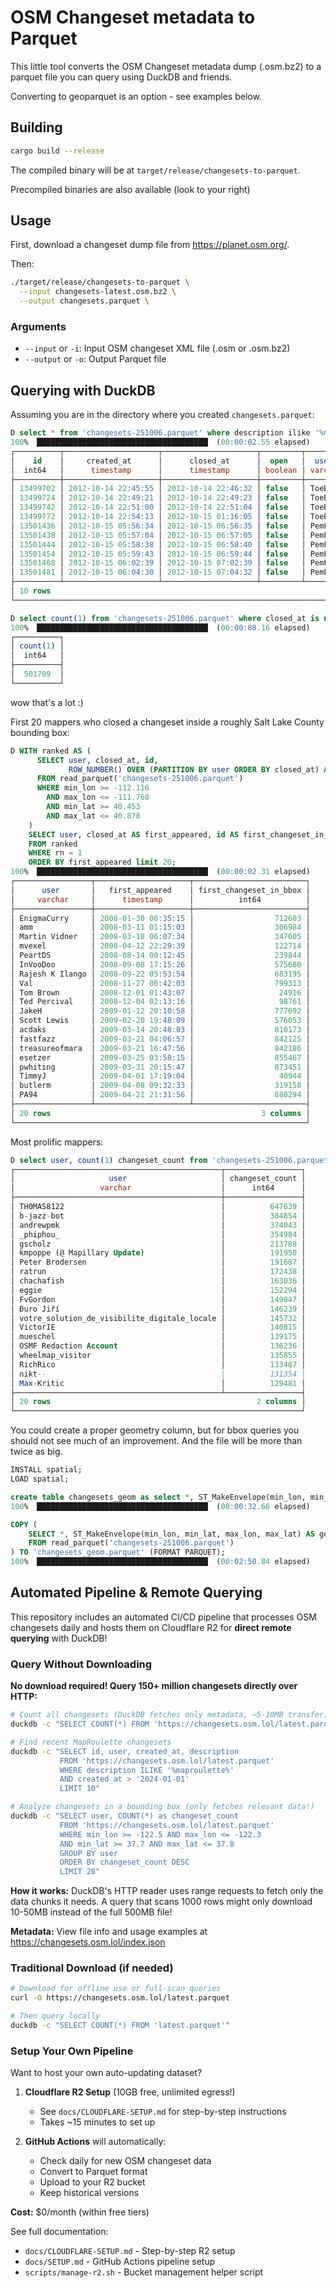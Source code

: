 # OSM Changeset metadata to Parquet

This little tool converts the OSM Changeset metadata dump (.osm.bz2) to a parquet file you can query using DuckDB and friends.

Converting to geoparquet is an option - see examples below.

## Building

```bash
cargo build --release
```

The compiled binary will be at `target/release/changesets-to-parquet`.

Precompiled binaries are also available (look to your right)

## Usage

First, download a changeset dump file from https://planet.osm.org/.

Then:

```bash
./target/release/changesets-to-parquet \
  --input changesets-latest.osm.bz2 \
  --output changesets.parquet \
```

### Arguments

- `--input` or `-i`: Input OSM changeset XML file (.osm or .osm.bz2)
- `--output` or `-o`: Output Parquet file

## Querying with DuckDB

Assuming you are in the directory where you created `changesets.parquet`:

```sql
D select * from 'changesets-251006.parquet' where description ilike '%maproulette%' limit 10;
100% ▕██████████████████████████████████████▏ (00:00:02.55 elapsed)
┌──────────┬─────────────────────┬─────────────────────┬─────────┬─────────┬────────┬─────────────┬──────────────┬─────────────┬──────────────┬─────────────┬────────────────┬───────────────────────────────────────────────────────────────┐
│    id    │     created_at      │      closed_at      │  open   │  user   │  uid   │   min_lat   │   min_lon    │   max_lat   │   max_lon    │ num_changes │ comments_count │                          description                          │
│  int64   │      timestamp      │      timestamp      │ boolean │ varchar │ int64  │   double    │    double    │   double    │    double    │   uint32    │     uint32     │                            varchar                            │
├──────────┼─────────────────────┼─────────────────────┼─────────┼─────────┼────────┼─────────────┼──────────────┼─────────────┼──────────────┼─────────────┼────────────────┼───────────────────────────────────────────────────────────────┤
│ 13499702 │ 2012-10-14 22:45:55 │ 2012-10-14 22:46:32 │ false   │ ToeBee  │ 262151 │  41.1631494 │  -84.2320873 │  41.2577204 │  -84.1799959 │         536 │              0 │ Un-zorroing ways based on the un-zorro-tron (maproulette.org) │
│ 13499724 │ 2012-10-14 22:49:21 │ 2012-10-14 22:49:23 │ false   │ ToeBee  │ 262151 │  40.0548863 │  123.4190223 │  40.0598343 │  123.4238378 │           2 │              0 │ Un-zorroing ways based on the un-zorro-tron (maproulette.org) │
│ 13499742 │ 2012-10-14 22:51:00 │ 2012-10-14 22:51:04 │ false   │ ToeBee  │ 262151 │   40.147698 │   -85.367252 │  40.1494832 │  -85.3616716 │           2 │              0 │ Un-zorroing ways based on the un-zorro-tron (maproulette.org) │
│ 13499772 │ 2012-10-14 22:54:13 │ 2012-10-15 01:16:05 │ false   │ ToeBee  │ 262151 │ -36.4214894 │ -147.1862861 │   64.421275 │  174.2153196 │         118 │              0 │ Un-zorroing ways based on the un-zorro-tron (maproulette.org) │
│ 13501436 │ 2012-10-15 05:56:34 │ 2012-10-15 06:56:35 │ false   │ PemFR   │  86806 │  41.0817794 │   23.5160637 │  41.0845142 │   23.5297353 │           2 │              0 │ unzorrotron (maproulette.org)                                 │
│ 13501438 │ 2012-10-15 05:57:04 │ 2012-10-15 06:57:05 │ false   │ PemFR   │  86806 │  48.8192897 │    7.9649917 │  48.8195203 │    7.9655519 │           2 │              0 │ unzorrotron (maproulette.org)                                 │
│ 13501444 │ 2012-10-15 05:58:38 │ 2012-10-15 06:58:40 │ false   │ PemFR   │  86806 │   39.841969 │  -74.9294671 │  39.8433527 │  -74.9278738 │           2 │              0 │ unzorrotron (maproulette.org)                                 │
│ 13501454 │ 2012-10-15 05:59:43 │ 2012-10-15 06:59:44 │ false   │ PemFR   │  86806 │  37.8086851 │ -122.3637135 │  37.8091743 │ -122.3634094 │           3 │              0 │ unzorrotron (maproulette.org)                                 │
│ 13501468 │ 2012-10-15 06:02:39 │ 2012-10-15 07:02:39 │ false   │ PemFR   │  86806 │ -23.3121163 │  -45.9951251 │ -23.3113556 │  -45.9939026 │           4 │              0 │ unzorrotron (maproulette.org)                                 │
│ 13501481 │ 2012-10-15 06:04:30 │ 2012-10-15 07:04:32 │ false   │ PemFR   │  86806 │  35.7610888 │   51.5201875 │   35.778337 │   51.5327929 │          10 │              0 │ unzorrotron (maproulette.org)                                 │
├──────────┴─────────────────────┴─────────────────────┴─────────┴─────────┴────────┴─────────────┴──────────────┴─────────────┴──────────────┴─────────────┴────────────────┴───────────────────────────────────────────────────────────────┤
│ 10 rows                                                                                                                                                                                                                         13 columns │
└────────────────────────────────────────────────────────────────────────────────────────────────────────────────────────────────────────────────────────────────────────────────────────────────────────────────────────────────────────────┘
```

```sql
D select count(1) from 'changesets-251006.parquet' where closed_at is not null and date_part('year', closed_at) = 2025 and description ilike '%maproulette%';
100% ▕██████████████████████████████████████▏ (00:00:08.16 elapsed)
┌──────────┐
│ count(1) │
│  int64   │
├──────────┤
│  501709  │
└──────────┘
```

wow that's a lot :)

First 20 mappers who closed a changeset inside a roughly Salt Lake County bounding box:

```sql
D WITH ranked AS (
      SELECT user, closed_at, id,
             ROW_NUMBER() OVER (PARTITION BY user ORDER BY closed_at) AS rn
      FROM read_parquet('changesets-251006.parquet')
      WHERE min_lon >= -112.116
        AND max_lon <= -111.768
        AND min_lat >= 40.453
        AND max_lat <= 40.878
    )
    SELECT user, closed_at AS first_appeared, id AS first_changeset_in_bbox
    FROM ranked
    WHERE rn = 1
    ORDER BY first_appeared limit 20;
100% ▕██████████████████████████████████████▏ (00:00:02.31 elapsed)
┌─────────────────┬─────────────────────┬─────────────────────────┐
│      user       │   first_appeared    │ first_changeset_in_bbox │
│     varchar     │      timestamp      │          int64          │
├─────────────────┼─────────────────────┼─────────────────────────┤
│ EnigmaCurry     │ 2008-01-30 00:35:15 │                  712603 │
│ amm             │ 2008-03-11 01:15:03 │                  306984 │
│ Martin Vidner   │ 2008-03-18 06:07:34 │                  347605 │
│ mvexel          │ 2008-04-12 22:29:39 │                  122714 │
│ PeartDS         │ 2008-08-14 00:12:45 │                  239844 │
│ InVooDoo        │ 2008-09-08 17:15:26 │                  575680 │
│ Rajesh K Ilango │ 2008-09-22 05:53:54 │                  683195 │
│ Val             │ 2008-11-27 06:42:03 │                  799313 │
│ Tom Brown       │ 2008-12-01 01:43:07 │                   24916 │
│ Ted Percival    │ 2008-12-04 02:13:16 │                   98761 │
│ JakeH           │ 2009-01-12 20:10:58 │                  777692 │
│ Scott Lewis     │ 2009-02-20 19:48:09 │                  576053 │
│ acdaks          │ 2009-03-14 20:48:03 │                  810173 │
│ fastfazz        │ 2009-03-21 04:06:57 │                  842125 │
│ treasureofmara  │ 2009-03-21 16:47:56 │                  842186 │
│ esetzer         │ 2009-03-25 03:58:15 │                  855467 │
│ pwhiting        │ 2009-03-31 20:15:47 │                  873451 │
│ TimmyJ          │ 2009-04-01 17:19:04 │                   40944 │
│ butlerm         │ 2009-04-08 09:32:33 │                  319158 │
│ PA94            │ 2009-04-21 21:31:56 │                  888294 │
├─────────────────┴─────────────────────┴─────────────────────────┤
│ 20 rows                                               3 columns │
└─────────────────────────────────────────────────────────────────┘
```

Most prolific mappers:

```sql
D select user, count(1) changeset_count from 'changesets-251006.parquet' where user is not null group by user order by changeset_count desc limit 20;
┌──────────────────────────────────────────────┬─────────────────┐
│                     user                     │ changeset_count │
│                   varchar                    │      int64      │
├──────────────────────────────────────────────┼─────────────────┤
│ TH0MAS8122                                   │          647639 │
│ b-jazz-bot                                   │          384854 │
│ andrewpmk                                    │          374043 │
│ _phiphou_                                    │          354984 │
│ gscholz                                      │          213788 │
│ kmpoppe (@ Mapillary Update)                 │          191950 │
│ Peter Brodersen                              │          191687 │
│ ratrun                                       │          172438 │
│ chachafish                                   │          163036 │
│ eggie                                        │          152294 │
│ FvGordon                                     │          149847 │
│ Đuro Jiří                                    │          146239 │
│ votre_solution_de_visibilite_digitale_locale │          145732 │
│ VictorIE                                     │          140815 │
│ mueschel                                     │          139175 │
│ OSMF Redaction Account                       │          136236 │
│ wheelmap_visitor                             │          135855 │
│ RichRico                                     │          133487 │
│ nikt--                                       │          131354 │
│ Max-Kritic                                   │          129481 │
├──────────────────────────────────────────────┴─────────────────┤
│ 20 rows                                              2 columns │
└────────────────────────────────────────────────────────────────┘
```

You could create a proper geometry column, but for bbox queries you should not see much of an improvement. And the file will be more than twice as big.

```sql
INSTALL spatial;
LOAD spatial;

create table changesets_geom as select *, ST_MakeEnvelope(min_lon, min_lat, max_lon, max_lat) as geom from 'changesets-251006.parquet' where min_lat is not null;
100% ▕██████████████████████████████████████▏ (00:00:32.66 elapsed)

COPY (
    SELECT *, ST_MakeEnvelope(min_lon, min_lat, max_lon, max_lat) AS geom
    FROM read_parquet('changesets-251006.parquet')
) TO 'changesets_geom.parquet' (FORMAT PARQUET);
100% ▕██████████████████████████████████████▏ (00:02:50.84 elapsed)
```

## Automated Pipeline & Remote Querying

This repository includes an automated CI/CD pipeline that processes OSM changesets daily and hosts them on Cloudflare R2 for **direct remote querying** with DuckDB!

### Query Without Downloading

**No download required! Query 150+ million changesets directly over HTTP:**

```bash
# Count all changesets (DuckDB fetches only metadata, ~5-10MB transfer)
duckdb -c "SELECT COUNT(*) FROM 'https://changesets.osm.lol/latest.parquet'"

# Find recent MapRoulette changesets
duckdb -c "SELECT id, user, created_at, description
           FROM 'https://changesets.osm.lol/latest.parquet'
           WHERE description ILIKE '%maproulette%'
           AND created_at > '2024-01-01'
           LIMIT 10"

# Analyze changesets in a bounding box (only fetches relevant data!)
duckdb -c "SELECT user, COUNT(*) as changeset_count
           FROM 'https://changesets.osm.lol/latest.parquet'
           WHERE min_lon >= -122.5 AND max_lon <= -122.3
           AND min_lat >= 37.7 AND max_lat <= 37.8
           GROUP BY user
           ORDER BY changeset_count DESC
           LIMIT 20"
```

**How it works:** DuckDB's HTTP reader uses range requests to fetch only the data chunks it needs. A query that scans 1000 rows might only download 10-50MB instead of the full 500MB file!

**Metadata:** View file info and usage examples at https://changesets.osm.lol/index.json

### Traditional Download (if needed)

```bash
# Download for offline use or full-scan queries
curl -O https://changesets.osm.lol/latest.parquet

# Then query locally
duckdb -c "SELECT COUNT(*) FROM 'latest.parquet'"
```

### Setup Your Own Pipeline

Want to host your own auto-updating dataset?

1. **Cloudflare R2 Setup** (10GB free, unlimited egress!)
   - See `docs/CLOUDFLARE-SETUP.md` for step-by-step instructions
   - Takes ~15 minutes to set up

2. **GitHub Actions** will automatically:
   - Check daily for new OSM changeset data
   - Convert to Parquet format
   - Upload to your R2 bucket
   - Keep historical versions

**Cost:** $0/month (within free tiers)

See full documentation:
- `docs/CLOUDFLARE-SETUP.md` - Step-by-step R2 setup
- `docs/SETUP.md` - GitHub Actions pipeline setup
- `scripts/manage-r2.sh` - Bucket management helper script
